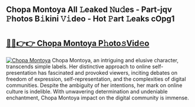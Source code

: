 ## Chopa Montoya All 𝙻eaked 𝙽u𝚍es - Part-jqv 𝙿hotos B𝚒kini 𝚅𝚒deo - Hot 𝙿art 𝙻eaks cOpg1

# <h2><a href="http://ld75s0a.urlbe.top/?page=Chopa+Montoya">🔗🔗👉👉 Chopa Montoya P𝚑oto𝚜Vid𝚎o</a></h2>

[![Chopa Montoya](https://i.imgur.com/eBuTRDB.gif)](http://ld75s0a.urlbe.top/?page=Chopa+Montoya)
Chopa Montoya, an intriguing and elusive character, transcends simple labels. Her distinctive approach to online self-presentation has fascinated and provoked viewers, inciting debates on freedom of expression, self-representation, and the complexities of digital communities. Despite the ambiguity of her intentions, her mark on online culture is indelible. With unwavering determination and undeniable enchantment, Chopa Montoya impact on the digital community is immense.
